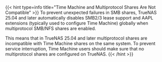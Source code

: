 &NewLine;

{{< hint type=info title="Time Machine and Multiprotocol Shares Are Not Compatible" >}}
To prevent unexpected failures in SMB shares, TrueNAS 25.04 and later automatically disables SMB2/3 lease support and AAPL extensions (typically used to configure Time Machine) globally when multiprotocol SMB/NFS shares are enabled.

This means that in TrueNAS 25.04 and later multiprotocol shares are incompatible with Time Machine shares on the same system.
To prevent service interruption, Time Machine users should make sure that no multiprotocol shares are configured on TrueNAS.
{{< /hint >}}
